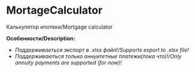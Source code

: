 # MortageCalculator
Калькулятор ипотеки/Mortgage calculator

**Особенности/Description:**
  - *Поддерживаеться экспорт в .xlxs файл!/Supports export to .xlsx file!*
  - *Поддерживаються только аннуитетные платежи(пока что)!/Only annuity payments are supported (for now)!*
